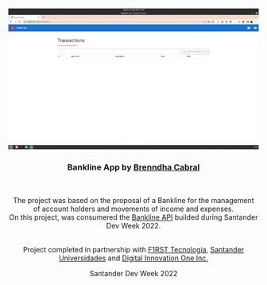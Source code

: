 <br/>
<p align="center">
    <img src="./public/assets/bankline-app.gif" alt="" width="1000">
  <h3 align="center">Bankline App by <a href="https://www.linkedin.com/in/brenndhacabral/">Brenndha Cabral</a></h3>
 <br/>
  <p align="center">
     The project was based on the proposal of a Bankline for the management <br/> of account holders and movements of income and expenses. </br>
     On this project, was consumered the <a href="https://github.com/brenndha-cabral/bankline-api">Bankline API</a> builded during Santander Dev Week 2022.
       <br/>
    <br/>
		<p align="center">Project completed in partnership with 
    	<a href="https://www.linkedin.com/company/f1rsttecnologia/">F1RST Tecnologia</a>,
      <a href="https://www.linkedin.com/company/santander-universidades/">Santander Universidades</a> and
      <a href="https://www.linkedin.com/school/digitalinnovation-one/">Digital Innovation One Inc.</a>
    </p>
  </p>
  <p align="center">Santander Dev Week 2022</p>
</p>
<br/>
